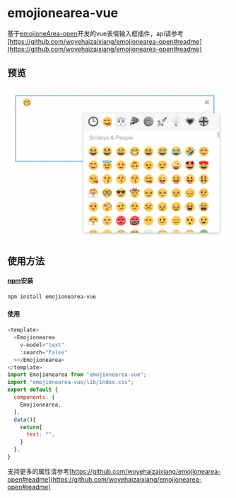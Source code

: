 # emojionearea-vue

基于[emojioneArea-open](https://github.com/woyehaizaixiang/emojionearea-open)开发的vue表情输入框插件，api请参考[https://github.com/woyehaizaixiang/emojionearea-open#readme](https://github.com/woyehaizaixiang/emojionearea-open#readme)

## 预览
![](https://github.com/woyehaizaixiang/emojionearea-vue/blob/master/example/demo.png)

## 使用方法

#### [npm](https://www.npmjs.com/)安装

```bash
npm install emojionearea-vue
```

#### 使用

```js
<template>
  <Emojionearea
    v-model="text"
    :search="false"
  ></Emojionearea>
</template>
import Emojionearea from "emojionearea-vue";
import "emojionearea-vue/lib/index.css";
export default {
  components: {
    Emojionearea,
  },
  data(){
    return{
      text: "",
    }
  },
}
```

支持更多的属性请参考[https://github.com/woyehaizaixiang/emojionearea-open#readme](https://github.com/woyehaizaixiang/emojionearea-open#readme)